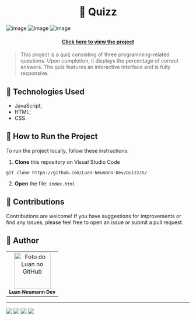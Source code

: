 <h1 align='center'>
 🧠 Quizz 
</h1>

![image](https://github.com/Luan-Neumann-Dev/QuizzJS/assets/155394874/ae0e0848-4f46-4cc6-9ab6-f66183e5822b)
![image](https://github.com/Luan-Neumann-Dev/QuizzJS/assets/155394874/7a616e28-96f1-4435-a6d9-e5f42d9b945c)
![image](https://github.com/Luan-Neumann-Dev/QuizzJS/assets/155394874/021363ef-f3c2-46a2-9207-683c736cc6d4)

<h4 align='center'>
  <a href='https://luan-neumann-dev.github.io/QuizzJS/'>Click here to view the project</a>
</h4>

> This project is a quiz consisting of three programming-related questions. Upon completion, it displays the percentage of correct answers. The quiz features an interactive interface and is fully responsive.

## 💼 Technologies Used
- JavaScript;
- HTML;
- CSS.

## 🏃 How to Run the Project

To run the project locally, follow these instructions:

1. **Clone** this repository on Visual Studio Code
```
git clone https://github.com/Luan-Neumann-Dev/QuizzJS/
```

2. **Open** the file: `index.html`

## 🤝 Contributions 
Contributions are welcome! If you have suggestions for improvements or find any issues, please feel free to open an issue or submit a pull request.

<h2> 🙋 Author  </h2>
<table>
  <tr>
    <td align="center">
      <a href="https://github.com/Luan-Neumann-Dev">
        <img src="https://avatars.githubusercontent.com/u/155394874?s=400&u=9694d36eda852061b89679e4da99e37e8c22c7ab&v=4" width="100px;" alt="Foto do Luan no GitHub"/><br>
        <sub>
          <b>Luan Neumann Dev</b>
        </sub>
      </a>
    </td>
  </tr>
</table>

---
<a href="https://www.linkedin.com/in/luan-neumann-dev/" target="_blank"><img src="https://img.shields.io/badge/-LinkedIn-%230077B5?style=for-the-badge&logo=linkedin&logoColor=white" target="_blank"></a>
<a href="https://github.com/Luan-Neumann-Dev" target="_blank"><img src="https://img.shields.io/badge/GitHub-100000?style=for-the-badge&logo=github&logoColor=white" target="_blank"></a>
<a href="https://instagram.com/luanneumann" target="_blank"><img src="https://img.shields.io/badge/-Instagram-%23E4405F?style=for-the-badge&logo=instagram&logoColor=white" target="_blank"></a>
<a href = "mailto:luan.neumann.dev@gmail.com"><img src="https://img.shields.io/badge/-Gmail-%23333?style=for-the-badge&logo=gmail&logoColor=white" target="_blank"></a>
